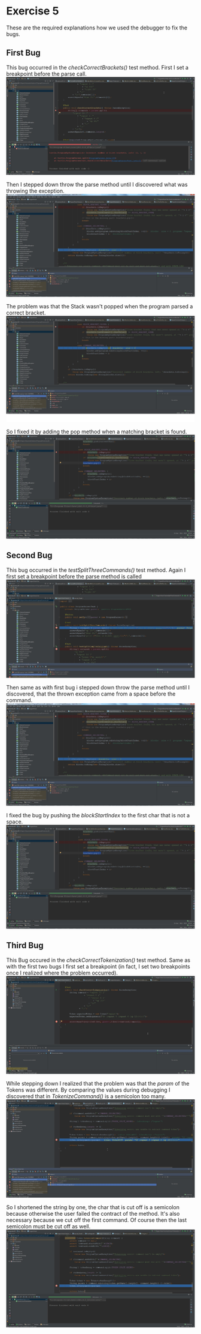 # Exercise 5

These are the required explanations how we used the debugger to fix the bugs.

## First Bug

This bug occurred in the *checkCorrectBrackets()* test method.
First I set a breakpoint before the parse call.
![breakpoint](Screenshots/Case1_shot1.jpg)

Then I stepped down throw the parse method until I discovered what was throwing the exception.
![breakpoint](Screenshots/Case1_shot3.jpg)

The problem was that the Stack wasn't popped when the program parsed a correct bracket.
![breakpoint](Screenshots/Case1_shot2.jpg)

So I fixed it by adding the pop method when a matching bracket is found.
![breakpoint](Screenshots/Case1_shot4.jpg)

## Second Bug
This bug occurred in the *testSplitThreeCommands()* test method.
Again I first set a breakpoint before the parse method is called
![breakpoint](Screenshots/Case2_shot1.jpg)

Then same as with first bug i stepped down throw the parse method until I discovered, that
the thrown exception came from a space before the command.
![breakpoint](Screenshots/Case1_shot3.jpg)

I fixed the bug by pushing the *blockStartIndex* to the first char that is not a space.
![breakpoint](Screenshots/Case1_shot4.jpg)

## Third Bug
This Bug occured in the *checkCorrectTokenization()* test method.
Same as with the first two bugs I first set a breakpoint (in fact, I set two breakpoints once
I realized where the problem occurred).
![breakpoint](Screenshots/Case3_shot1.jpg)

While stepping down I realized that the problem was that the *param* of the Tokens was different.
By comparing the values during debugging I discovered that in *TokenizeCommand()* is a semicolon
too many.
![breakpoint](Screenshots/Case3_shot2.jpg)

So I shortened the string by one, the char that is cut off is a semicolon because otherwise the user
failed the contract of the method. It's also necessary because we cut off the first command. Of course
then the last semicolon must be cut off as well.
![breakpoint](Screenshots/Case3_shot3.jpg)
